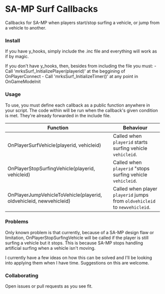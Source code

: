 # SA-MP Surf Callbacks
Callbacks for SA-MP when players start/stop surfing a vehicle, or jump from a vehicle to another.

### Install

If you have y_hooks, simply include the .inc file and everything will work as if by magic.

If you don't have y_hooks, then, besides from including the file you must:
	- Call 'mrksSurf_InitializePlayer(playerid)' at the beggining of OnPlayerConnect
	- Call 'mrksSurf_InitializeTimer()' at any point in OnGameModeInit

### Usage

To use, you must define each callback as a public function anywhere in your script. The code within will be run when the callback's given condition is met. They're already forwarded in the include file.

Function | Behaviour
--- | ---
OnPlayerSurfVehicle(playerid, vehicleid) | Called when `playerid` starts surfing vehicle `vehicleid`.
OnPlayerStopSurfingVehicle(playerid, vehicleid) | Called when `playerid` "stops surfing vehicle `vehicleid`.
OnPlayerJumpVehicleToVehicle(playerid, oldvehicleid, newvehicleid) | Called when player `playerid` jumps from `oldvehicleid` to `newvehicleid`.

### Problems

Only known problem is that currently, because of a SA-MP design flaw or limitation, OnPlayerStopSurfingVehicle will be called if the player is still surfing a vehicle but it stops.
This is because SA-MP stops handling artificial surfing when a vehicle isn't moving.

I currently have a few ideas on how this can be solved and I'll be looking into applying them when I have time. Suggestions on this are welcome.

### Collaborating
Open issues or pull requests as you see fit.
